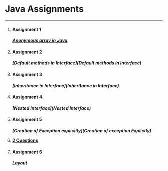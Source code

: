 # Java Assignments
---
1. #### Assignment 1

    **_[Anonymous array in Java](Anonumous_Array)_**

1. #### Assignment 2
    **_[Default methods in Interface](Default methods in Interface)_**

1. #### Assignment 3
    **_[Inheritance in Interface](Inheritance in Interface)_**

1. #### Assignment 4
    **_[Nested Interface](Nested Interface)_**

1. #### Assignment  5
    **_[Creation of Exception explicitly](Creation of exception Explictly)_**

1. __[2 Questions](Questions)__

1. #### Assignment 6
    **_[Layout](Layout)_**
